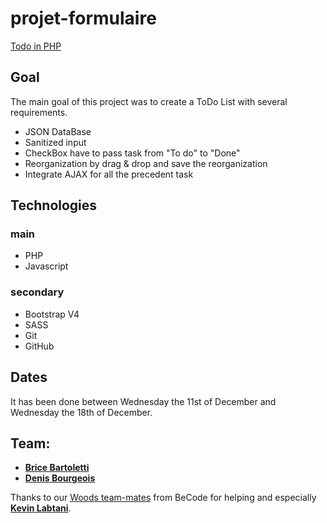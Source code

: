 # projet-formulaire

[Todo in PHP](https://todolistdnb.000webhostapp.com/content.php)

## Goal

The main goal of this project was to create a ToDo List with several requirements.

- JSON DataBase
- Sanitized input
- CheckBox have to pass task from "To do" to "Done"
- Reorganization by drag & drop and save the reorganization
- Integrate AJAX for all the precedent task

## Technologies

### main

- PHP
- Javascript

### secondary

- Bootstrap V4
- SASS
- Git
- GitHub

## Dates

It has been done between Wednesday the 11st of December and Wednesday the 18th of December.

## Team:

- [**Brice Bartoletti**](https://github.com/Levizar)
- [**Denis Bourgeois**](https://github.com/Debourgeo)

Thanks to our [Woods team-mates](https://github.com/orgs/becodeorg/teams/crl-woods-2-15) from BeCode for helping and especially [**Kevin Labtani**](https://github.com/kevin-labtani).
